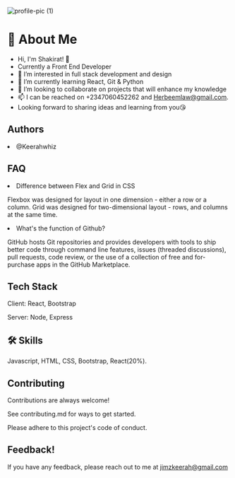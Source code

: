 ![profile-pic (1)](https://user-images.githubusercontent.com/87525724/197786834-1601f45e-9f80-41ea-a8bc-3c21f9067268.png)

<h1>🚀 About Me
</h1>

- Hi, I'm Shakirat! 👋
- Currently a Front End Developer
- 👀 I’m interested in full stack development and design
- 🌱 I’m currently learning React, Git & Python
- 💞️ I’m looking to collaborate on projects that will enhance my knowledge 
- 📫 I can be reached on +2347060452262 and Herbeemlaw@gmail.com. 
- Looking forward to sharing ideas and learning from you😘

<h2>Authors</h2>
<li>@Keerahwhiz</li>

<h2>FAQ</h2>
<li>Difference between Flex and Grid in CSS</li>

Flexbox was designed for layout in one dimension - either a row or a column. Grid was designed for two-dimensional layout - rows, and columns at the same time.

<li>What's the function of Github?</li>

GitHub hosts Git repositories and provides developers with tools to ship better code through command line features, issues (threaded discussions), pull requests, code review, or the use of a collection of free and for-purchase apps in the GitHub Marketplace.

<h2>Tech Stack</h2>
Client: React, Bootstrap

Server: Node, Express

<h2>🛠 Skills</h2>
Javascript, HTML, CSS, Bootstrap, React(20%).

<h2> Contributing </h2>
Contributions are always welcome!

See contributing.md for ways to get started.

Please adhere to this project's code of conduct.

<h2>Feedback!</h2>

If you have any feedback, please reach out to me at jimzkeerah@gmail.com
